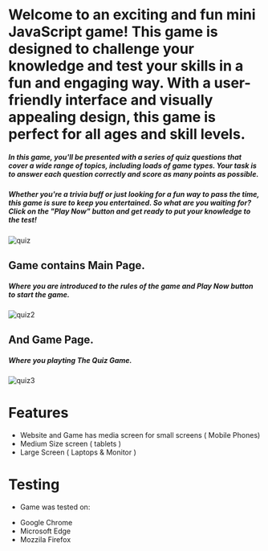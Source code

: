 # Welcome to an exciting and fun mini JavaScript game! This game is designed to challenge your knowledge and test your skills in a fun and engaging way. With a user-friendly interface and visually appealing design, this game is perfect for all ages and skill levels.

##### In this game, you'll be presented with a series of quiz questions that cover a wide range of topics, including loads of game types. Your task is to answer each question correctly and score as many points as possible.

##### Whether you're a trivia buff or just looking for a fun way to pass the time, this game is sure to keep you entertained. So what are you waiting for? Click on the "Play Now" button and get ready to put your knowledge to the test!

![quiz](https://github.com/Fwhiterabbit/game-quiz/assets/122694703/06009425-ef57-41c0-b02d-2f6d3d8363d4)
 
 ## Game contains Main Page.
 ##### Where you are introduced to the rules of the game and Play Now button to start the game.
 ![quiz2](https://github.com/Fwhiterabbit/game-quiz/assets/122694703/eb8e2483-760f-46c7-a37c-ecee0a78de6c)
 ## And Game Page.
 ##### Where you playting The Quiz Game.
 ![quiz3](https://github.com/Fwhiterabbit/game-quiz/assets/122694703/1d7cf819-5a4a-40cd-bafb-07862bc61430)

# Features
  * Website and Game has media screen for small screens ( Mobile Phones)
  * Medium Size screen ( tablets )
  * Large Screen ( Laptops & Monitor )

# Testing
  * Game was tested on:
- Google Chrome
- Microsoft Edge
- Mozzila Firefox


